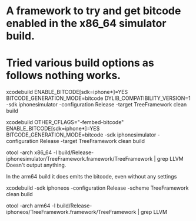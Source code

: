 # A framework to try and get bitcode enabled in the x86_64 simulator build. 
# Tried various build options as follows nothing works.

xcodebuild ENABLE_BITCODE[sdk=iphone*]=YES BITCODE_GENERATION_MODE=bitcode DYLIB_COMPATIBILITY_VERSION=1 -sdk iphonesimulator -configuration Release -target TreeFramework clean build

xcodebuild OTHER_CFLAGS="-fembed-bitcode" ENABLE_BITCODE[sdk=iphone*]=YES BITCODE_GENERATION_MODE=bitcode -sdk iphonesimulator -configuration Release -target TreeFramework clean build

otool -arch x86_64 -l build/Release-iphonesimulator/TreeFramework.framework/TreeFramework | grep LLVM
Doesn't output anything.
 
In the arm64 build it does emits the bitcode, even without any settings

xcodebuild -sdk iphoneos -configuration Release -scheme TreeFramework clean build

otool -arch arm64 -l  build/Release-iphoneos/TreeFramework.framework/TreeFramework | grep LLVM


 
 
 
